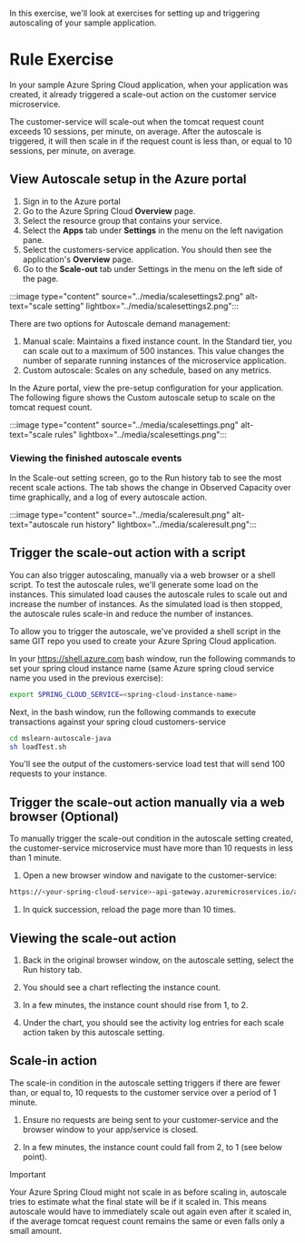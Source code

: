 In this exercise, we'll look at exercises for setting up and triggering autoscaling of your sample application.

# Rule Exercise

In your sample Azure Spring Cloud application, when your application was created, it already triggered a scale-out action on the customer service microservice.

The customer-service will scale-out when the tomcat request count exceeds 10 sessions, per minute, on average.
After the autoscale is triggered, it will then scale in if the request count is less than, or equal to 10 sessions, per minute, on average.

## View Autoscale setup in the Azure portal

1. Sign in to the Azure portal
2. Go to the Azure Spring Cloud **Overview** page.
3. Select the resource group that contains your service.
4. Select the **Apps** tab under **Settings** in the menu on the left navigation pane.
5. Select the customers-service application. You should then see the application's **Overview** page.
6. Go to the **Scale-out** tab under Settings in the menu on the left side of the page.

:::image type="content" source="../media/scalesettings2.png" alt-text="scale setting" lightbox="../media/scalesettings2.png":::

There are two options for Autoscale demand management:

1. Manual scale: Maintains a fixed instance count. In the Standard tier, you can scale out to a maximum of 500 instances. This value changes the number of separate running instances of the microservice application.
1. Custom autoscale: Scales on any schedule, based on any metrics.

In the Azure portal, view the pre-setup configuration for your application. The following figure shows the Custom autoscale setup to scale on the tomcat request count.

:::image type="content" source="../media/scalesettings.png" alt-text="scale rules" lightbox="../media/scalesettings.png":::

### Viewing the finished autoscale events

In the Scale-out setting screen, go to the Run history tab to see the most recent scale actions. The tab shows the change in Observed Capacity over time graphically, and a log of every autoscale action.

:::image type="content" source="../media/scaleresult.png" alt-text="autoscale run history" lightbox="../media/scaleresult.png":::

## Trigger the scale-out action with a script

You can also trigger autoscaling, manually via a web browser or a shell script.
To test the autoscale rules, we'll generate some load on the instances. This simulated load causes the autoscale rules to scale out and increase the number of instances. As the simulated load is then stopped, the autoscale rules scale-in and reduce the number of instances.

To allow you to trigger the autoscale, we've provided a shell script in the same GIT repo you used to create your Azure Spring Cloud application.

In your https://shell.azure.com bash window, run the following commands to set your spring cloud instance name (same Azure spring cloud service name you used in the previous exercise):

```bash
export SPRING_CLOUD_SERVICE=<spring-cloud-instance-name>
```

Next, in the bash window, run the following commands to execute transactions against your spring cloud customers-service

```bash
cd mslearn-autoscale-java
sh loadTest.sh
```

You'll see the output of the customers-service load test that will send 100 requests to your instance.

## Trigger the scale-out action manually via a web browser (Optional)

To manually trigger the scale-out condition in the autoscale setting created, the customer-service microservice must have more than 10 requests in less than 1 minute.

1. Open a new browser window and navigate to the customer-service:

```bash
https://<your-spring-cloud-service>-api-gateway.azuremicroservices.io/api/customer/owners
```

1. In quick succession, reload the page more than 10 times.

## Viewing the scale-out action

1. Back in the original browser window, on the autoscale setting, select the Run history tab.

1. You should see a chart reflecting the instance count.

1. In a few minutes, the instance count should rise from 1, to 2.

1. Under the chart, you should see the activity log entries for each scale action taken by this autoscale setting.

## Scale-in action

The scale-in condition in the autoscale setting triggers if there are fewer than, or equal to, 10 requests to the customer service over a period of 1 minute.

1. Ensure no requests are being sent to your customer-service and the browser window to your app/service is closed.

1. In a few minutes, the instance count could fall from 2, to 1 (see below point).

> [!IMPORTANT]
> Your Azure Spring Cloud might not scale in as before scaling in, autoscale tries to estimate what the final state will be if it scaled in. This means autoscale would have to immediately scale out again even after it scaled in, if the average tomcat request count remains the same or even falls only a small amount.
